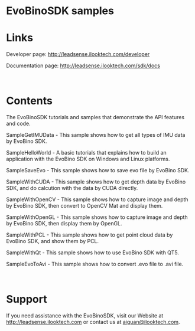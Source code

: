 EvoBinoSDK samples
============

# Links

Developer page: http://leadsense.ilooktech.com/developer

Documentation page: http://leadsense.ilooktech.com/sdk/docs

<br />

# Contents

The EvoBinoSDK tutorials and samples that demonstrate the API features and code.

SampleGetIMUData - This sample shows how to get all types of IMU data by EvoBino SDK.

SampleHelloWorld - A basic tutorials that explains how to build an application with the EvoBino SDK on Windows and Linux platforms.

SampleSaveEvo - This sample shows how to save evo file by EvoBino SDK.

SampleWithCUDA - This sample shows how to get depth data by EvoBino SDK, and do calcution with the data by CUDA directly.

SampleWithOpenCV - This sample shows how to capture image and depth by EvoBino SDK, then convert to OpenCV Mat and display them.

SampleWithOpenGL - This sample shows how to capture image and depth by EvoBino SDK, then display them by OpenGL.

SampleWithPCL - This sample shows how to get point cloud data by EvoBino SDK, and show them by PCL.

SampleWithQt - This sample shows how to use EvoBino SDK with QT5.

SampleEvoToAvi - This sample shows how to convert .evo file to .avi file.

<br/>

# Support

If you need assistance with the EvoBinoSDK, visit our Website at http://leadsense.ilooktech.com or contact us at aiguan@ilooktech.com.